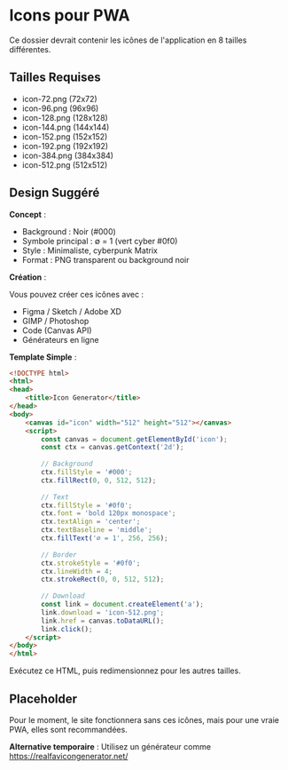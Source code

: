 # Icons pour PWA

Ce dossier devrait contenir les icônes de l'application en 8 tailles différentes.

## Tailles Requises

- icon-72.png (72x72)
- icon-96.png (96x96)
- icon-128.png (128x128)
- icon-144.png (144x144)
- icon-152.png (152x152)
- icon-192.png (192x192)
- icon-384.png (384x384)
- icon-512.png (512x512)

## Design Suggéré

**Concept** :
- Background : Noir (#000)
- Symbole principal : ∅ = 1 (vert cyber #0f0)
- Style : Minimaliste, cyberpunk Matrix
- Format : PNG transparent ou background noir

**Création** :

Vous pouvez créer ces icônes avec :
- Figma / Sketch / Adobe XD
- GIMP / Photoshop
- Code (Canvas API)
- Générateurs en ligne

**Template Simple** :

```html
<!DOCTYPE html>
<html>
<head>
    <title>Icon Generator</title>
</head>
<body>
    <canvas id="icon" width="512" height="512"></canvas>
    <script>
        const canvas = document.getElementById('icon');
        const ctx = canvas.getContext('2d');
        
        // Background
        ctx.fillStyle = '#000';
        ctx.fillRect(0, 0, 512, 512);
        
        // Text
        ctx.fillStyle = '#0f0';
        ctx.font = 'bold 120px monospace';
        ctx.textAlign = 'center';
        ctx.textBaseline = 'middle';
        ctx.fillText('∅ = 1', 256, 256);
        
        // Border
        ctx.strokeStyle = '#0f0';
        ctx.lineWidth = 4;
        ctx.strokeRect(0, 0, 512, 512);
        
        // Download
        const link = document.createElement('a');
        link.download = 'icon-512.png';
        link.href = canvas.toDataURL();
        link.click();
    </script>
</body>
</html>
```

Exécutez ce HTML, puis redimensionnez pour les autres tailles.

## Placeholder

Pour le moment, le site fonctionnera sans ces icônes, mais pour une vraie PWA, elles sont recommandées.

**Alternative temporaire** :
Utilisez un générateur comme https://realfavicongenerator.net/
